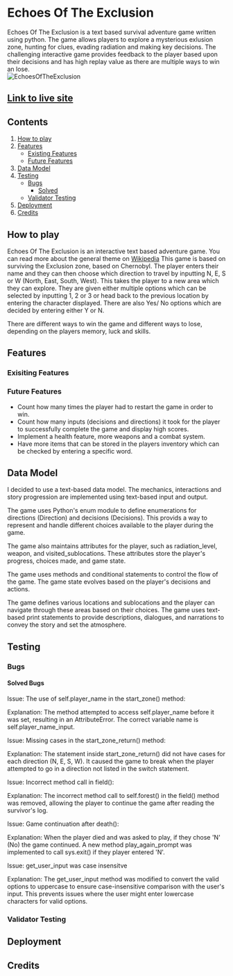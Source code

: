 # Echoes Of The Exclusion

Echoes Of The Exclusion is a text based survival adventure game written using python. The game allows players to explore a mysterious exlusion zone, hunting for clues, evading radiation and making key decisions. The challenging interactive game provides feedback to the player based upon their decisions and has high replay value as there are multiple ways to win an lose. 
<br>
![EchoesOfTheExclusion](#)

## [Link to live site](https://echoes-of-the-exclusion-f4944290133d.herokuapp.com/)

## Contents

1. [How to play](#how-to-play)
2. [Features](#features)
   * [Existing Features](#existing-features)
   * [Future Features](#future-features)
3. [Data Model](#data-model)
4. [Testing](#testing)
   * [Bugs](#bugs)
        * [Solved](#solved-bugs)
   * [Validator Testing](#validator-testing)
5. [Deployment](#deployment)
6. [Credits](#credits)


## How to play

Echoes Of The Exclusion is an interactive text based adventure game. You can read more about the general theme on [Wikipedia](https://en.wikipedia.org/wiki/Text-based_game)
This game is based on surviving the Exclusion zone, based on Chernobyl. The player enters their name and they can then choose which direction to travel by inputting N, E, S or W (North, East, South, West). This takes the player to a new area which they can explore. They are given either multiple options which can be selected by inputting 1, 2 or 3 or head back to the previous location by entering the character displayed. There are also Yes/ No options which are decided by entering either Y or N. 

There are different ways to win the game and different ways to lose, depending on the players memory, luck and skills.  

## Features

### Exisiting Features

### Future Features

* Count how many times the player had to restart the game in order to win.
* Count how many inputs (decisions and directions) it took for the player to successfully complete the game and display high scores.
* Implement a health feature, more weapons and a combat system. 
* Have more items that can be stored in the players inventory which can be checked by entering a specific word.

## Data Model

I decided to use a text-based data model. The mechanics, interactions and story progression are implemented using text-based input and output.

The game uses Python's enum module to define enumerations for directions (Direction) and decisions (Decisions). This provids a way to represent and handle different choices available to the player during the game. 

The game also  maintains attributes for the player, such as radiation_level, weapon, and visited_sublocations. These attributes store the player's progress, choices made, and game state. 

The game uses methods and conditional statements to control the flow of the game. The game state evolves based on the player's decisions and actions.

The game defines various locations and sublocations and the player can navigate through these areas based on their choices. The game uses text-based print statements to provide descriptions, dialogues, and narrations to convey the story and set the atmosphere.



## Testing

### Bugs

#### Solved Bugs

Issue: The use of self.player_name in the start_zone() method:

Explanation: The method attempted to access self.player_name before it was set, resulting in an AttributeError. The correct variable name is self.player_name_input.

Issue: Missing cases in the start_zone_return() method:

Explanation: The statement inside start_zone_return() did not have cases for each direction (N, E, S, W). It caused the game to break when the player attempted to go in a direction not listed in the switch statement.

Issue: Incorrect method call in field(): 

Explanation: The incorrect method call to self.forest() in the field() method was removed, allowing the player to continue the game after reading the survivor's log.

Issue: Game continuation after death():

Explanation: When the player died and was asked to play, if they chose 'N' (No) the game continued. A new method play_again_prompt was implemented to call sys.exit() if they player entered 'N'.

Issue: get_user_input was case insensitve

Explanation: The get_user_input method was modified to convert the valid options to uppercase to ensure case-insensitive comparison with the user's input. This prevents issues where the user might enter lowercase characters for valid options.


### Validator  Testing

## Deployment

## Credits